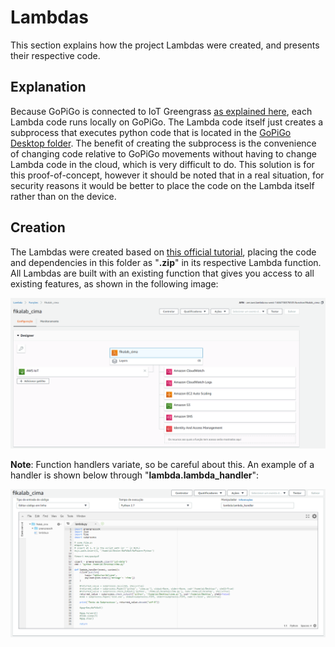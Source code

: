 # Lambdas

This section explains how the project Lambdas were created, and presents their respective code.

## Explanation

Because GoPiGo is connected to IoT Greengrass [as explained here](/Cloud), each Lambda code runs locally on GoPiGo. The Lambda code itself just creates a subprocess that executes python code that is located in the [GoPiGo Desktop folder](/Cloud/GoPiGo). The benefit of creating the subprocess is the convenience of changing code relative to GoPiGo movements without having to change Lambda code in the cloud, which is very difficult to do. This solution is for this proof-of-concept, however it should be noted that in a real situation, for security reasons it would be better to place the code on the Lambda itself rather than on the device.

## Creation

The Lambdas were created based on [this official tutorial](https://docs.aws.amazon.com/greengrass/latest/developerguide/module3-II.html), 
placing the code and dependencies in this folder as "**.zip**" in its respective Lambda function.
All Lambdas are built with an existing function that gives you access to all existing features, as shown in the following image:

![All Existing Features in Lambda](/Cloud/Images/image7.png "All Existing Features in Lambda")

**Note**: Function handlers variate, so be careful about this. An example of a handler is shown below through "**lambda.lambda_handler**":

![Function Handler Example](/Cloud/Images/image8.png)
